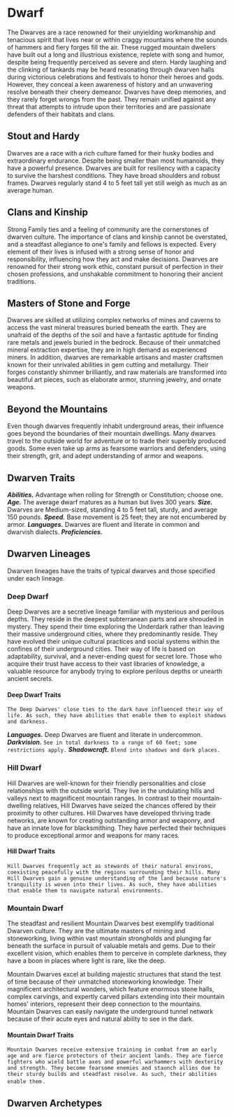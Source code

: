 # Dwarf

The Dwarves are a race renowned for their unyielding workmanship and tenacious spirit that lives near or within craggy mountains where the sounds of hammers and fiery forges fill the air. These rugged mountain dwellers have built out a long and illustrious existence, replete with song and humor, despite being frequently perceived as severe and stern. Hardy laughing and the clinking of tankards may be heard resonating through dwarven halls during victorious celebrations and festivals to honor their heroes and gods. However, they conceal a keen awareness of history and an unwavering resolve beneath their cheery demeanor. Dwarves have deep memories, and they rarely forget wrongs from the past. They remain unified against any threat that attempts to intrude upon their territories and are passionate defenders of their habitats and clans.

## Stout and Hardy

Dwarves are a race with a rich culture famed for their husky bodies and extraordinary endurance. Despite being smaller than most humanoids, they have a powerful presence. Dwarves are built for resiliency with a capacity to survive the harshest conditions. They have broad shoulders and robust frames. Dwarves regularly stand 4 to 5 feet tall yet still weigh as much as an average human.

## Clans and Kinship

Strong Family ties and a feeling of community are the cornerstones of dwarven culture. The importance of clans and kinship cannot be overstated, and a steadfast allegiance to one's family and fellows is expected. Every element of their lives is infused with a strong sense of honor and responsibility, influencing how they act and make decisions. Dwarves are renowned for their strong work ethic, constant pursuit of perfection in their chosen professions, and unshakable commitment to honoring their ancient traditions.

## Masters of Stone and Forge

Dwarves are skilled at utilizing complex networks of mines and caverns to access the vast mineral treasures buried beneath the earth. They are unafraid of the depths of the soil and have a fantastic aptitude for finding rare metals and jewels buried in the bedrock. Because of their unmatched mineral extraction expertise, they are in high demand as experienced miners. In addition, dwarves are remarkable artisans and master craftsmen known for their unrivaled abilities in gem cutting and metallurgy. Their forges constantly shimmer brilliantly, and raw materials are transformed into beautiful art pieces, such as elaborate armor, stunning jewelry, and ornate weapons.

## Beyond the Mountains

Even though dwarves frequently inhabit underground areas, their influence goes beyond the boundaries of their mountain dwellings. Many dwarves travel to the outside world for adventure or to trade their superbly produced goods. Some even take up arms as fearsome warriors and defenders, using their strength, grit, and adept understanding of armor and weapons.

## Dwarven Traits

***Abilities.*** Advantage when rolling for Strength or Constitution; choose one.
***Age.*** The average dwarf matures as a human but lives 300 years.
***Size.*** Dwarves are Medium-sized, standing 4 to 5 feet tall, sturdy, and average 150 pounds.
***Speed.*** Base movement is 25 feet; they are not encumbered by armor.
***Languages.*** Dwarves are fluent and literate in common and dwarvish dialects.
***Proficiencies.*** <!--add copy here-->

## Dwarven Lineages

Dwarven lineages have the traits of typical dwarves and those specified under each lineage.

### Deep Dwarf

Deep Dwarves are a secretive lineage familiar with mysterious and perilous depths. They reside in the deepest subterranean parts and are shrouded in mystery. They spend their time exploring the Underdark rather than leaving their massive underground cities, where they predominantly reside. They have evolved their unique cultural practices and social systems within the confines of their underground cities. Their way of life is based on adaptability, survival, and a never-ending quest for secret lore. Those who acquire their trust have access to their vast libraries of knowledge, a valuable resource for anybody trying to explore perilous depths or unearth ancient secrets.

#### Deep Dwarf Traits

`The Deep Dwarves' close ties to the dark have influenced their way of life. As such, they have abilities that enable them to exploit shadows and darkness.`

***Languages.*** Deep Dwarves are fluent and literate in undercommon.
***Darkvision.*** `See in total darkness to a range of 60 feet; some restrictions apply.`
***Shadowcraft.*** `Blend into shadows and dark places.`

### Hill Dwarf

Hill Dwarves are well-known for their friendly personalities and close relationships with the outside world. They live in the undulating hills and valleys next to magnificent mountain ranges. In contrast to their mountain-dwelling relatives, Hill Dwarves have seized the chances offered by their proximity to other cultures. Hill Dwarves have developed thriving trade networks, are known for creating outstanding armor and weaponry, and have an innate love for blacksmithing. They have perfected their techniques to produce exceptional armor and weapons for many races.

#### Hill Dwarf Traits

`Hill Dwarves frequently act as stewards of their natural environs, coexisting peacefully with the regions surrounding their hills. Many Hill Dwarves gain a genuine understanding of the land because nature's tranquility is woven into their lives. As such, they have abilities that enable them to navigate natural environments.`

<!--add copy here-->

### Mountain Dwarf

The steadfast and resilient Mountain Dwarves best exemplify traditional Dwarven culture. They are the ultimate masters of mining and stoneworking, living within vast mountain strongholds and plunging far beneath the surface in pursuit of valuable metals and gems. Due to their excellent vision, which enables them to perceive in complete darkness, they have a boon in places where light is rare, like the deep.

Mountain Dwarves excel at building majestic structures that stand the test of time because of their unmatched stoneworking knowledge. Their magnificent architectural wonders, which feature enormous stone halls, complex carvings, and expertly carved pillars extending into their mountain homes' interiors, represent their deep connection to the mountains. Mountain Dwarves can easily navigate the underground tunnel network because of their acute eyes and natural ability to see in the dark.

#### Mountain Dwarf Traits

`Mountain Dwarves receive extensive training in combat from an early age and are fierce protectors of their ancient lands. They are fierce fighters who wield battle axes and powerful warhammers with dexterity and strength. They become fearsome enemies and staunch allies due to their sturdy builds and steadfast resolve. As such, their abilities enable them` <!--add copy here-->.

<!--add copy here-->

## Dwarven Archetypes

<!--add copy here-->